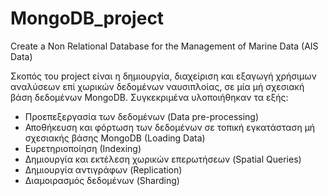 # MongoDB_project
Create a Non Relational Database for the Management of Marine Data (AIS Data)

Σκοπός του project είναι η δημιουργία, διαχείριση και εξαγωγή χρήσιμων αναλύσεων επί χωρικών δεδομένων ναυσιπλοίας, σε μία μή σχεσιακή βάση δεδομένων ΜοngoDB.
Συγκεκριμένα υλοποιήθηκαν τα εξής:
- Προεπεξεργασία των δεδομένων (Data pre-processing)
- Αποθήκευση και φόρτωση των δεδομένων σε τοπική εγκατάσταση μή σχεσιακής βάσης ΜongoDB (Loading Data)
- Ευρετηριοποίηση (Ιndexing)
- Δημιουργία και εκτέλεση χωρικών επερωτήσεων (Spatial Queries)
- Δημιουργία αντιγράφων (Replication)
- Διαμοιρασμός δεδομένων (Sharding)
